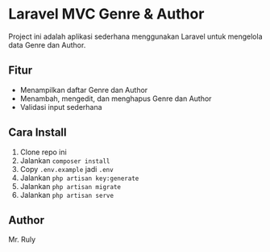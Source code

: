 # Laravel MVC Genre & Author

Project ini adalah aplikasi sederhana menggunakan Laravel untuk mengelola data Genre dan Author.

## Fitur
- Menampilkan daftar Genre dan Author
- Menambah, mengedit, dan menghapus Genre dan Author
- Validasi input sederhana

## Cara Install
1. Clone repo ini
2. Jalankan `composer install`
3. Copy `.env.example` jadi `.env`
4. Jalankan `php artisan key:generate`
5. Jalankan `php artisan migrate`
6. Jalankan `php artisan serve`

## Author
Mr. Ruly
